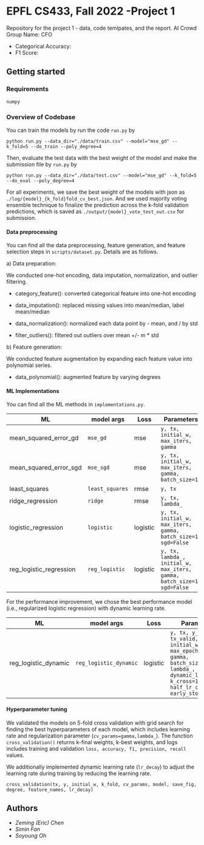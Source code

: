 # EPFL CS433, Fall 2022 -Project 1

Repository for the project 1 - data, code temlpates, and the report.
AI Crowd Group Name: CFO
  * Categorical Accuracy:
  * F1 Score:

## Getting started 

### Requirements

  ```
  numpy
  ```

### Overview of Codebase

You can train the models by run the code `run.py` by 

  ```
  python run.py --data_dir="./data/train.csv" --model="mse_gd" --k_fold=5 --do_train --poly_degree=4
  ```
  
Then, evaluate the test data with the best weight of the model and make the submission file by `run.py` by
  
   ```
   python run.py --data_dir="./data/test.csv" --model="mse_gd" --k_fold=5 --do_eval --poly_degree=4
   ```

For all experiments, we save the best weight of the models with json as `./log/{model}_{k_fold}fold_cv_best.json`. And we used majority voting ensemble technique to finalize the prediction across the k-fold validation predictions, which is saved as `./output/{model}_vote_test_out.csv` for submission. 

#### Data preprocessing

You can find all the data preprocessing, feature generation, and feature selection steps in `scripts/dataset.py`. Details are as follows.

a) Data preparation:

We conducted one-hot encoding, data imputation, normalization, and outlier filtering.

- category_feature(): converted categorical feature into one-hot encoding

- data_imputation(): replaced missing values into mean/median, label mean/median

- data_normalization(): normalized each data point by - mean, and / by std

- filter_outliers(): filtered out outliers over mean +/- m * std

b) Feature generation:

We conducted feature augmentation by expanding each feature value into polynomial series.

- data_polynomial(): augmented feature by varying degrees


#### ML Implementations

You can find all the ML methods in `implementations.py`.
 
| ML | model args          | Loss | Parameters |
|-----------|--------------------|-----------|-----------|
| mean_squared_error_gd | `mse_gd`  | mse | `y, tx, initial_w, max_iters, gamma`  | 
| mean_squared_error_sgd | `mse_sgd` | mse | `y, tx, initial_w, max_iters, gamma, batch_size=1`  |
| least_squares | `least_squares`     | rmse | `y, tx` |
| ridge_regression | `ridge`  | rmse | `y, tx, lambda_` |
| logistic_regression | `logistic`| logistic | `y, tx, initial_w, max_iters, gamma, batch_size=1, sgd=False` |
| reg_logistic_regression | `reg_logistic` | logistic | `y, tx, lambda_, initial_w, max_iters, gamma, batch_size=1, sgd=False` |

For the performance improvement, we chose the best performance model (i.e., regularized logistic regression) with dynamic learning rate.

| ML | model args          | Loss | Parameters |
|-----------|--------------------|-----------|-----------|
| reg_logistic_dynamic | `reg_logistic_dynamic` | logistic | `y, tx, y_valid, tx_valid, initial_w, max_epoch_iters, gamma, batch_size=1, lambda_, dynamic_lr=True, k_cross=10, half_lr_count=2, early_stop_count=4` |



#### Hyperparameter tuning
    
We validated the models on 5-fold cross validation with grid search for finding the best hyperparameters of each model, which includes learning rate and regularization parameter (`cv_params=gamma,lambda_`). The function `cross_validation()` returns k-final weights, k-best weights, and logs includes training and validation `loss, accuracy, f1, precision, recall` values. 

We additionally implemented dynamic learning rate (`lr_decay`) to adjust the learning rate during training by reducing the learning rate. 

```
cross_validation(tx, y, initial_w, k_fold, cv_params, model, save_fig, degree, feature_names, lr_decay)
```

## Authors

* *Zeming (Eric) Chen*
* *Simin Fan*
* *Soyoung Oh*

